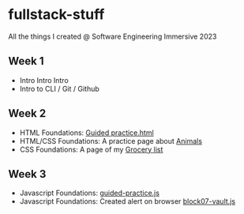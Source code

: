 # fullstack-stuff
All the things I created @ Software Engineering Immersive 2023
## Week 1
- Intro Intro Intro
- Intro to CLI / Git / Github

## Week 2
- HTML Foundations: [Guided practice.html](https://github.com/syazski/fullstack-stuff/blob/main/week-2/guided-practice.html)
- HTML/CSS Foundations: A practice page about [Animals](https://github.com/syazski/fullstack-stuff/tree/main/week-2/workshop-zoo)
- CSS Foundations: A page of my [Grocery list](https://github.com/syazski/fullstack-stuff/tree/main/week-2/grocery-list)

## Week 3
- Javascript Foundations: [guided-practice.js](https://github.com/syazski/fullstack-stuff/blob/main/week-3/guided-practice.js)
- Javascript Foundations: Created alert on browser [block07-vault.js](https://github.com/syazski/fullstack-stuff/blob/main/week-3/block07-vault.js)

